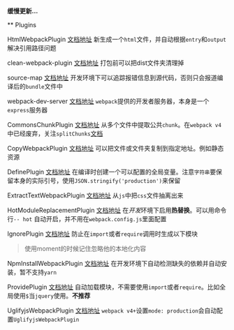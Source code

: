 
**缓慢更新...**

** Plugins

HtmlWebpackPlugin   [文档地址](https://webpack.docschina.org/plugins/html-webpack-plugin)
新生成一个`html`文件，并自动根据`entry`和`output`解决引用路径问题

clean-webpack-plugin   [文档地址](https://www.npmjs.com/package/clean-webpack-plugin)
打包前可以把dist文件夹清理掉

source-map     [文档地址](https://webpack.docschina.org/configuration/devtool)
开发环境下可以追踪报错信息到源代码，否则只会报道编译后的`bundle`文件中

webpack-dev-server         [文档地址](https://webpack.docschina.org/guides/development/#%E4%BD%BF%E7%94%A8-webpack-dev-server)
`webpack`提供的开发者服务器，本身是一个`express`服务器

CommonsChunkPlugin          [文档地址](https://webpack.docschina.org/plugins/commons-chunk-plugin)
从多个文件中提取公共`chunk`。在`webpack v4`中已经废弃，关注`splitChunks`[文档](https://webpack.docschina.org/plugins/split-chunks-plugin/)

CopyWebpackPlugin           [文档地址](https://webpack.docschina.org/plugins/copy-webpack-plugin)
可以把文件或文件夹复制到指定地址。例如静态资源

DefinePlugin               [文档地址](https://webpack.docschina.org/plugins/define-plugin)
在编译时创建一个可以配置的全局变量。注意`字符串`要保留本身的实际引号，使用`JSON.stringify('production')`来保留

ExtractTextWebpackPlugin    [文档地址](https://webpack.docschina.org/plugins/extract-text-webpack-plugin)
从`js`中把`css`文件抽离出来

HotModuleReplacementPlugin      [文档地址](https://webpack.docschina.org/plugins/hot-module-replacement-plugin)
在*开发*环境下启用**热替换**。可以用命令行`-- hot` 自动开启，并不用在`webpack.config.js`里面配置

IgnorePlugin                   [文档地址](https://webpack.docschina.org/plugins/ignore-plugin)
防止在`import`或者`require`调用时生成以下模块
> 使用moment的时候记住忽略他的本地化内容

NpmInstallWebpackPlugin       [文档地址](https://webpack.docschina.org/plugins/npm-install-webpack-plugin)
在开发环境下自动检测缺失的依赖并自动安装，暂不支持`yarn`

ProvidePlugin                  [文档地址](https://webpack.docschina.org/plugins/provide-plugin)
自动加载模块，不需要使用`import`或者`require`。比如全局使用`$`当`jquery`使用。**不推荐**

UglifyjsWebpackPlugin           [文档地址](https://webpack.docschina.org/plugins/uglifyjs-webpack-plugin)
`webpack v4+`设置`mode: production`会自动配置`UglifyjsWebpackPlugin`